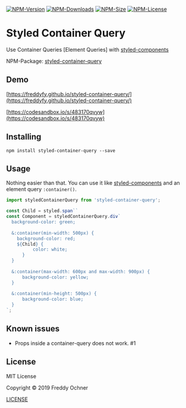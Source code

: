 <p>
    <a href="https://www.npmjs.com/package/styled-container-query" target="_blank"><img src="https://flat.badgen.net/npm/v/styled-container-query" alt="NPM-Version"/></a>
    <a href="https://www.npmjs.com/package/styled-container-query" target="_blank"><img src="https://flat.badgen.net/npm/dt/styled-container-query" alt="NPM-Downloads"/></a>
    <a href="https://www.npmjs.com/package/styled-container-query" target="_blank"><img src="https://flat.badgen.net/bundlephobia/minzip/styled-container-query" alt="NPM-Size"/></a>
    <a href="https://www.npmjs.com/package/styled-container-query" target="_blank"><img src="https://flat.badgen.net/npm/license/styled-container-query" alt="NPM-License"/></a>
</p>

# Styled Container Query
Use Container Queries \[Element Queries\] with [styled-components](https://github.com/styled-components)

NPM-Package: [styled-container-query](https://www.npmjs.com/package/styled-container-query)

## Demo
[https://freddyfy.github.io/styled-container-query/](https://freddyfy.github.io/styled-container-query/)

[https://codesandbox.io/s/483170qvyw](https://codesandbox.io/s/483170qvyw)

## Installing

```
npm install styled-container-query --save
```

## Usage
Nothing easier than that. You can use it like [styled-components](https://github.com/styled-components) and an element query `:container()`.

```javascript
import styledContainerQuery from 'styled-container-query';

const Child = styled.span``
const Component = styledContainerQuery.div`
  background-color: green;
  
  &:container(min-width: 500px) {
    background-color: red;
    ${Child} {
          color: white;
      }
  }
  
  &:container(max-width: 600px and max-width: 900px) {
      background-color: yellow;
  }
  
  &:container(min-height: 500px) {
      background-color: blue;
  }
`;
```

## Known issues
* Props inside a container-query does not work. #1

## License
MIT License

Copyright &copy; 2019 Freddy Ochner

[LICENSE](https://github.com/FreddyFY/styled-container-query/blob/master/LICENSE)
